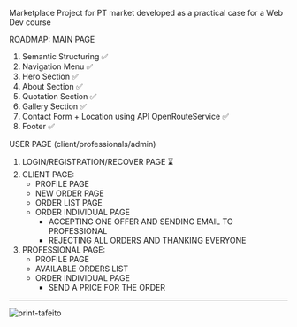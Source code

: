 Marketplace Project for PT market developed as a practical case for a Web Dev course

ROADMAP:
MAIN PAGE
1. Semantic Structuring :white_check_mark:
2. Navigation Menu :white_check_mark:
3. Hero Section :white_check_mark:
4. About Section :white_check_mark:
5. Quotation Section :white_check_mark:
6. Gallery Section :white_check_mark:
7. Contact Form + Location using API OpenRouteService :white_check_mark:
8. Footer :white_check_mark:

USER PAGE (client/professionals/admin)
1. LOGIN/REGISTRATION/RECOVER PAGE :hourglass:
2. CLIENT PAGE: 
   - PROFILE PAGE
   - NEW ORDER PAGE
   - ORDER LIST PAGE
   - ORDER INDIVIDUAL PAGE
     - ACCEPTING ONE OFFER AND SENDING EMAIL TO PROFESSIONAL
     - REJECTING ALL ORDERS AND THANKING EVERYONE
3. PROFESSIONAL PAGE:
   - PROFILE PAGE
   - AVAILABLE ORDERS LIST
   - ORDER INDIVIDUAL PAGE
     - SEND A PRICE FOR THE ORDER

---
![print-tafeito](https://github.com/user-attachments/assets/3eca4ab4-b415-42a3-9ae7-5815c5205659)

